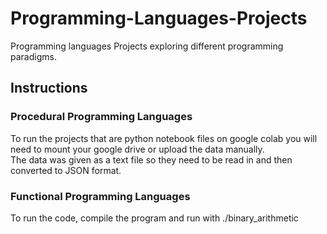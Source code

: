 # Programming-Languages-Projects
Programming languages Projects exploring different programming paradigms.

## Instructions
### Procedural Programming Languages
To run the projects that are python notebook files on google colab you will need to mount your google drive or upload the data manually.  
The data was given as a text file so they need to be read in and then converted to JSON format.

### Functional Programming Languages
To run the code, compile the program and run with ./binary_arithmetic
